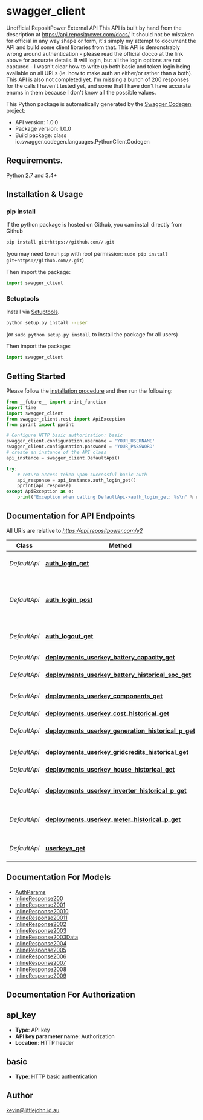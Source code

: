 # swagger_client
Unofficial RepositPower External API This API is built by hand from the description at https://api.repositpower.com/docs/ It should not be mistaken for official in any way shape or form, it's simply my attempt to document the API and build some client libraries from that.  This API is demonstrably wrong around authentication - please read the official docco at the link above for accurate details. It will login, but all the login options are not captured - I wasn't clear how to write up both basic and token login being available on all URLs (ie. how to make auth an either/or rather than a both).  This API is also not completed yet. I'm missing a bunch of 200 responses for the calls I haven't tested yet, and some that I have don't have accurate enums in them because I don't know all the possible values. 

This Python package is automatically generated by the [Swagger Codegen](https://github.com/swagger-api/swagger-codegen) project:

- API version: 1.0.0
- Package version: 1.0.0
- Build package: class io.swagger.codegen.languages.PythonClientCodegen

## Requirements.

Python 2.7 and 3.4+

## Installation & Usage
### pip install

If the python package is hosted on Github, you can install directly from Github

```sh
pip install git+https://github.com//.git
```
(you may need to run `pip` with root permission: `sudo pip install git+https://github.com//.git`)

Then import the package:
```python
import swagger_client 
```

### Setuptools

Install via [Setuptools](http://pypi.python.org/pypi/setuptools).

```sh
python setup.py install --user
```
(or `sudo python setup.py install` to install the package for all users)

Then import the package:
```python
import swagger_client
```

## Getting Started

Please follow the [installation procedure](#installation--usage) and then run the following:

```python
from __future__ import print_function
import time
import swagger_client
from swagger_client.rest import ApiException
from pprint import pprint

# Configure HTTP basic authorization: basic
swagger_client.configuration.username = 'YOUR_USERNAME'
swagger_client.configuration.password = 'YOUR_PASSWORD'
# create an instance of the API class
api_instance = swagger_client.DefaultApi()

try:
    # return access token upon successful basic auth
    api_response = api_instance.auth_login_get()
    pprint(api_response)
except ApiException as e:
    print("Exception when calling DefaultApi->auth_login_get: %s\n" % e)

```

## Documentation for API Endpoints

All URIs are relative to *https://api.repositpower.com/v2*

Class | Method | HTTP request | Description
------------ | ------------- | ------------- | -------------
*DefaultApi* | [**auth_login_get**](docs/DefaultApi.md#auth_login_get) | **GET** /auth/login | return access token upon successful basic auth
*DefaultApi* | [**auth_login_post**](docs/DefaultApi.md#auth_login_post) | **POST** /auth/login | return access token (session id) upon successful basic or html auth (use username/password, or use basic auth) 
*DefaultApi* | [**auth_logout_get**](docs/DefaultApi.md#auth_logout_get) | **GET** /auth/logout | de-authenticate the token (always returns success)
*DefaultApi* | [**deployments_userkey_battery_capacity_get**](docs/DefaultApi.md#deployments_userkey_battery_capacity_get) | **GET** /deployments/{userkey}/battery/capacity | battery capacity in kWh
*DefaultApi* | [**deployments_userkey_battery_historical_soc_get**](docs/DefaultApi.md#deployments_userkey_battery_historical_soc_get) | **GET** /deployments/{userkey}/battery/historical/soc | state of charge of a battery in kWh
*DefaultApi* | [**deployments_userkey_components_get**](docs/DefaultApi.md#deployments_userkey_components_get) | **GET** /deployments/{userkey}/components | installed components and their overall status
*DefaultApi* | [**deployments_userkey_cost_historical_get**](docs/DefaultApi.md#deployments_userkey_cost_historical_get) | **GET** /deployments/{userkey}/cost/historical | energy cost in $
*DefaultApi* | [**deployments_userkey_generation_historical_p_get**](docs/DefaultApi.md#deployments_userkey_generation_historical_p_get) | **GET** /deployments/{userkey}/generation/historical/p | solar generation data as negative real_power in kW
*DefaultApi* | [**deployments_userkey_gridcredits_historical_get**](docs/DefaultApi.md#deployments_userkey_gridcredits_historical_get) | **GET** /deployments/{userkey}/gridcredits/historical | earned gridcredits
*DefaultApi* | [**deployments_userkey_house_historical_get**](docs/DefaultApi.md#deployments_userkey_house_historical_get) | **GET** /deployments/{userkey}/house/historical | house consumption in kW
*DefaultApi* | [**deployments_userkey_inverter_historical_p_get**](docs/DefaultApi.md#deployments_userkey_inverter_historical_p_get) | **GET** /deployments/{userkey}/inverter/historical/p | the battery inverter data as real_power in kW
*DefaultApi* | [**deployments_userkey_meter_historical_p_get**](docs/DefaultApi.md#deployments_userkey_meter_historical_p_get) | **GET** /deployments/{userkey}/meter/historical/p | real power measurements in kW at the grid connection
*DefaultApi* | [**userkeys_get**](docs/DefaultApi.md#userkeys_get) | **GET** /userkeys/ | all userkeys/battery system identifiers for the current user


## Documentation For Models

 - [AuthParams](docs/AuthParams.md)
 - [InlineResponse200](docs/InlineResponse200.md)
 - [InlineResponse2001](docs/InlineResponse2001.md)
 - [InlineResponse20010](docs/InlineResponse20010.md)
 - [InlineResponse20011](docs/InlineResponse20011.md)
 - [InlineResponse2002](docs/InlineResponse2002.md)
 - [InlineResponse2003](docs/InlineResponse2003.md)
 - [InlineResponse2003Data](docs/InlineResponse2003Data.md)
 - [InlineResponse2004](docs/InlineResponse2004.md)
 - [InlineResponse2005](docs/InlineResponse2005.md)
 - [InlineResponse2006](docs/InlineResponse2006.md)
 - [InlineResponse2007](docs/InlineResponse2007.md)
 - [InlineResponse2008](docs/InlineResponse2008.md)
 - [InlineResponse2009](docs/InlineResponse2009.md)


## Documentation For Authorization


## api_key

- **Type**: API key
- **API key parameter name**: Authorization
- **Location**: HTTP header

## basic

- **Type**: HTTP basic authentication


## Author

kevin@littlejohn.id.au

